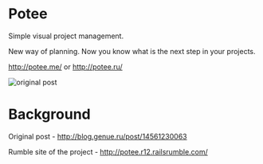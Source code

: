 Potee
=====

Simple visual project management.

New way of planning.
Now you know what is the next step in your projects.

http://potee.me/ or http://potee.ru/

![original post](http://f.cl.ly/items/323N272z1T0k230W441K/100.png)

Background
==========

Original post - http://blog.genue.ru/post/14561230063

Rumble site of the project - http://potee.r12.railsrumble.com/

